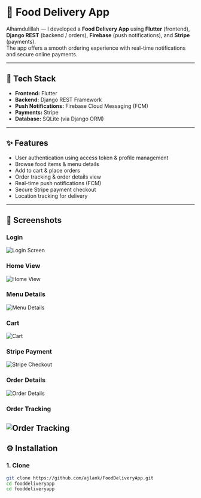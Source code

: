 # 🍔 Food Delivery App

Alhamdulillah — I developed a **Food Delivery App** using **Flutter** (frontend), **Django REST** (backend / orders), **Firebase** (push notifications), and **Stripe** (payments).  
The app offers a smooth ordering experience with real-time notifications and secure online payments.

---

## 🚀 Tech Stack

- **Frontend:** Flutter  
- **Backend:** Django REST Framework  
- **Push Notifications:** Firebase Cloud Messaging (FCM)  
- **Payments:** Stripe  
- **Database:** SQLite (via Django ORM)

---

## ✨ Features

- User authentication using access token & profile management  
- Browse food items & menu details  
- Add to cart & place orders  
- Order tracking & order details view  
- Real-time push notifications (FCM)  
- Secure Stripe payment checkout  
- Location tracking for delivery

---
## 📸 Screenshots

### Login
![Login Screen](lib/assets/s.png)

### Home View
![Home View](lib/assets/s3.png)

### Menu Details
![Menu Details](lib/assets/s4.png)

### Cart
![Cart](lib/assets/s6.png)

### Stripe Payment
![Stripe Checkout](lib/assets/s7.png)

### Order Details
![Order Details](lib/assets/s8.png)

### Order Tracking
![Order Tracking](lib/assets/s9.png)
---

## ⚙️ Installation

### 1. Clone
```bash
git clone https://github.com/ajlank/FoodDeliveryApp.git
cd fooddeliveryapp
cd fooddeliveryapp
